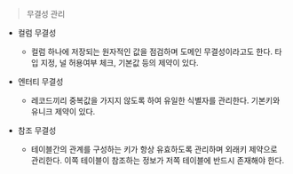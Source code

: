 > 무결성 관리

* 컬럼 무결성

  * 컬럼 하나에 저장되는 원자적인 값을 점검하며 도메인 무결성이라고도 한다.
    타입 지정, 널 허용여부 체크, 기본값 등의 제약이 있다.

* 엔터티 무결성

  * 레코드끼리 중복값을 가지지 않도록 하여 유일한 식별자를 관리한다.
    기본키와 유니크 제약이 있다.

* 참조 무결성

  * 테이블간의 관계를 구성하는 키가 항상 유효하도록 관리하며 외래키 제약으로 관리한다.
    이쪽 테이블이 참조하는 정보가 저쪽 테이블에 반드시 존재해야 한다.
